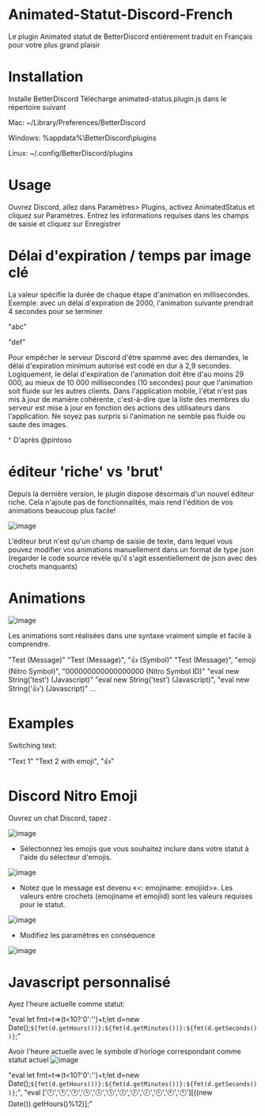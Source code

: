 # Animated-Statut-Discord-French

Le plugin Animated statut de BetterDiscord entièrement traduit en Français pour votre plus grand plaisir


# Installation

Installe BetterDiscord
Télécharge animated-status.plugin.js dans le répertoire suivant

Mac: ~/Library/Preferences/BetterDiscord

Windows: %appdata%\BetterDiscord\plugins

Linux: ~/.config/BetterDiscord/plugins


# Usage

Ouvrez Discord, allez dans Paramètres> Plugins, activez AnimatedStatus et cliquez sur Paramètres.
Entrez les informations requises dans les champs de saisie et cliquez sur Enregistrer


# Délai d'expiration / temps par image clé

La valeur spécifie la durée de chaque étape d'animation en millisecondes. Exemple: avec un délai d'expiration de 2000, l'animation suivante prendrait 4 secondes pour se terminer

"abc"

"def"

Pour empêcher le serveur Discord d'être spammé avec des demandes, le délai d'expiration minimum autorisé est codé en dur à 2,9 secondes.
Logiquement, le délai d'expiration de l'animation doit être d'au moins 29 000, au mieux de 10 000 millisecondes (10 secondes) pour que l'animation soit fluide sur les autres clients.
Dans l'application mobile, l'état n'est pas mis à jour de manière cohérente, c'est-à-dire que la liste des membres du serveur est mise à jour en fonction des actions des utilisateurs dans l'application. Ne soyez pas surpris si l'animation ne semble pas fluide ou saute des images.

^ D'après @pintoso


# éditeur 'riche' vs 'brut'

Depuis la dernière version, le plugin dispose désormais d'un nouvel éditeur riche. Cela n'ajoute pas de fonctionnalités, mais rend l'édition de vos animations beaucoup plus facile!

![image](https://user-images.githubusercontent.com/46424664/113426784-42eb5180-93d4-11eb-85de-d0f9cc67ccb6.png)

L'éditeur brut n'est qu'un champ de saisie de texte, dans lequel vous pouvez modifier vos animations manuellement dans un format de type json
(regarder le code source révèle qu'il s'agit essentiellement de json avec des crochets manquants)


# Animations

![image](https://user-images.githubusercontent.com/46424664/113427178-e2a8df80-93d4-11eb-878c-de088bf2de8c.png)

Les animations sont réalisées dans une syntaxe vraiment simple et facile à comprendre.


"Test (Message)"
"Test (Message)", "👍 (Symbol)"
"Test (Message)", "emoji (Nitro Symbol)", "000000000000000000 (Nitro Symbol ID)"
"eval new String('test') (Javascript)"
"eval new String('test') (Javascript)", "eval new String('👍') (Javascript)"
...


# Examples

Switching text:

"Text 1"
"Text 2 with emoji", "👍"


# Discord Nitro Emoji

Ouvrez un chat Discord, tapez \.

![image](https://user-images.githubusercontent.com/46424664/113427334-200d6d00-93d5-11eb-8747-e470cd3ba6df.png)

- Sélectionnez les emojis que vous souhaitez inclure dans votre statut à l'aide du sélecteur d'emojis.

![image](https://user-images.githubusercontent.com/46424664/113427366-2c91c580-93d5-11eb-82c2-d78e21765eed.png)

- Notez que le message est devenu «<: emojiname: emojiid>». Les valeurs entre crochets (emojiname et emojiid) sont les valeurs requises pour le statut.

![image](https://user-images.githubusercontent.com/46424664/113427389-36b3c400-93d5-11eb-97f7-558d3993508b.png)

- Modifiez les paramètres en conséquence

![image](https://user-images.githubusercontent.com/46424664/113427781-edb03f80-93d5-11eb-8014-914cbab9965c.png)


# Javascript personnalisé

Ayez l'heure actuelle comme statut:

"eval let fmt=t=>(t<10?'0':'')+t;let d=new Date();`${fmt(d.getHours())}:${fmt(d.getMinutes())}:${fmt(d.getSeconds())}`;"

Avoir l'heure actuelle avec le symbole d'horloge correspondant comme statut actuel ![image](https://user-images.githubusercontent.com/46424664/113427911-2e0fbd80-93d6-11eb-8831-3e5f61c014f5.png)

"eval let fmt=t=>(t<10?'0':'')+t;let d=new Date();`${fmt(d.getHours())}:${fmt(d.getMinutes())}:${fmt(d.getSeconds())}`;", "eval ['🕛','🕐','🕑','🕒','🕓','🕔','🕕','🕖','🕗','🕘','🕙','🕚'][((new Date()).getHours()%12)];"
